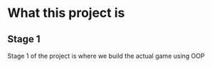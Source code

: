 # What this project is


## Stage 1

Stage 1 of the project is where we build the actual game
using OOP
